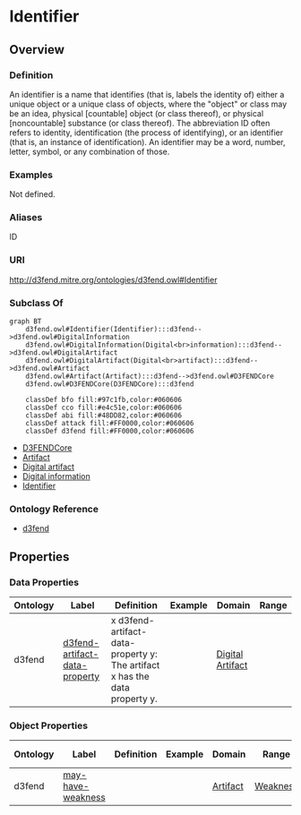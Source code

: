 # Identifier

## Overview

### Definition
An identifier is a name that identifies (that is, labels the identity of) either a unique object or a unique class of objects, where the "object" or class may be an idea, physical [countable] object (or class thereof), or physical [noncountable] substance (or class thereof). The abbreviation ID often refers to identity, identification (the process of identifying), or an identifier (that is, an instance of identification). An identifier may be a word, number, letter, symbol, or any combination of those.

### Examples
Not defined.

### Aliases
ID

### URI
http://d3fend.mitre.org/ontologies/d3fend.owl#Identifier

### Subclass Of
```mermaid
graph BT
    d3fend.owl#Identifier(Identifier):::d3fend-->d3fend.owl#DigitalInformation
    d3fend.owl#DigitalInformation(Digital<br>information):::d3fend-->d3fend.owl#DigitalArtifact
    d3fend.owl#DigitalArtifact(Digital<br>artifact):::d3fend-->d3fend.owl#Artifact
    d3fend.owl#Artifact(Artifact):::d3fend-->d3fend.owl#D3FENDCore
    d3fend.owl#D3FENDCore(D3FENDCore):::d3fend
    
    classDef bfo fill:#97c1fb,color:#060606
    classDef cco fill:#e4c51e,color:#060606
    classDef abi fill:#48DD82,color:#060606
    classDef attack fill:#FF0000,color:#060606
    classDef d3fend fill:#FF0000,color:#060606
```

- [D3FENDCore](/docs/ontology/reference/model/D3FENDCore/D3FENDCore.md)
- [Artifact](/docs/ontology/reference/model/D3FENDCore/Artifact/Artifact.md)
- [Digital artifact](/docs/ontology/reference/model/D3FENDCore/Artifact/Digital%20artifact/Digital%20artifact.md)
- [Digital information](/docs/ontology/reference/model/D3FENDCore/Artifact/Digital%20artifact/Digital%20information/Digital%20information.md)
- [Identifier](/docs/ontology/reference/model/D3FENDCore/Artifact/Digital%20artifact/Digital%20information/Identifier/Identifier.md)


### Ontology Reference
- [d3fend](http://d3fend.mitre.org/ontologies/d3fend.owl#)

## Properties
### Data Properties
| Ontology | Label | Definition | Example | Domain | Range |
|----------|-------|------------|---------|--------|-------|
| d3fend | [d3fend-artifact-data-property](http://d3fend.mitre.org/ontologies/d3fend.owl#d3fend-artifact-data-property) | x d3fend-artifact-data-property y: The artifact x has the data property y. |  | [Digital Artifact](/docs/ontology/reference/model/D3FENDCore/Artifact/Digital%20artifact/Digital%20artifact.md) | []() |

### Object Properties
| Ontology | Label | Definition | Example | Domain | Range | Inverse Of |
|----------|-------|------------|---------|--------|-------|------------|
| d3fend | [may-have-weakness](http://d3fend.mitre.org/ontologies/d3fend.owl#may-have-weakness) |  |  | [Artifact](/docs/ontology/reference/model/D3FENDCore/Artifact/Artifact.md) | [Weakness](/docs/ontology/reference/model/D3FENDCore/Weakness/Weakness.md) | []() |

